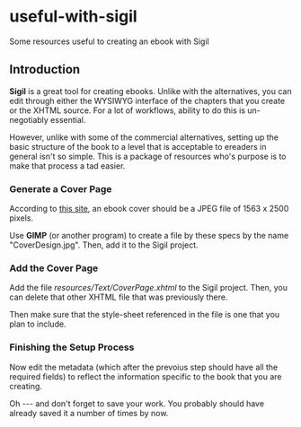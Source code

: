 # useful-with-sigil
Some resources useful to creating an ebook with Sigil

## Introduction
__Sigil__ is a great tool for creating ebooks.
Unlike with the alternatives, you can edit
through either the WYSIWYG interface of the chapters that you create
or the XHTML source.
For a lot of workflows, ability to do this is un-negotiably essential.

However, unlike with some of the commercial alternatives,
setting up the basic structure of the book to a level that
is acceptable to ereaders in general isn't so simple.
This is a package of resources who's purpose is to make
that process a tad easier.

### Generate a Cover Page
According to [this site](http://www.ebookcoversize.com/),
an ebook cover should be a JPEG file of 1563 x 2500 pixels.

Use __GIMP__ (or another program) to create a file by these specs
by the name "CoverDesign.jpg". Then, add it to the Sigil project.

### Add the Cover Page
Add the file _resources/Text/CoverPage.xhtml_ to the Sigil project.
Then, you can delete that other XHTML file that was previously there.

Then make sure that the style-sheet referenced in the file is one that you plan to include.

### Finishing the Setup Process
Now edit the metadata (which after the prevoius step should have all the required fields) to reflect the information specific to the book that you are creating.

Oh --- and don't forget to save your work. You probably should have already saved it a number of times by now.
